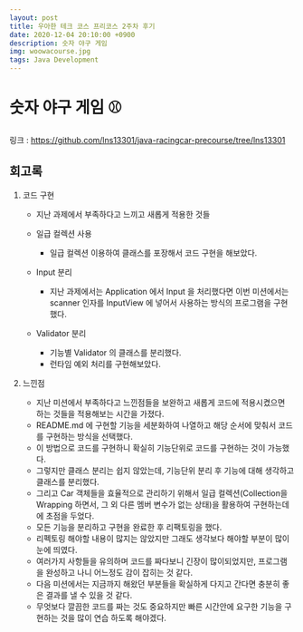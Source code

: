 ```yaml
---
layout: post
title: 우아한 테크 코스 프리코스 2주차 후기
date: 2020-12-04 20:10:00 +0900
description: 숫자 야구 게임
img: woowacourse.jpg
tags: Java Development
---
```


# 숫자 야구 게임 ⚾
링크 : https://github.com/lns13301/java-racingcar-precourse/tree/lns13301

## 회고록

1. 코드 구현
	
	- 지난 과제에서 부족하다고 느끼고 새롭게 적용한 것들

	- 일급 컬렉션 사용
		- 일급 컬렉션 이용하여 클래스를 포장해서 코드 구현을 해보았다.
		
	- Input 분리
		- 지난 과제에서는 Application 에서 Input 을 처리했다면 이번 미션에서는 scanner 인자를 InputView 에 넣어서 사용하는 방식의 프로그램을 구현했다.
	
	- Validator 분리
		- 기능별 Validator 의 클래스를 분리했다.
		- 런타임 예외 처리를 구현해보았다.

2. 느낀점

	- 지난 미션에서 부족하다고 느낀점들을 보완하고 새롭게 코드에 적용시켰으면 하는 것들을 적용해보는 시간을 가졌다.
	- README.md 에 구현할 기능을 세분화하여 나열하고 해당 순서에 맞춰서 코드를 구현하는 방식을 선택했다.
	- 이 방법으로 코드를 구현하니 확실히 기능단위로 코드를 구현하는 것이 가능했다.
	- 그렇지만 클래스 분리는 쉽지 않았는데, 기능단위 분리 후 기능에 대해 생각하고 클래스를 분리했다.
	- 그리고 Car 객체들을 효율적으로 관리하기 위해서 일급 컬렉션(Collection을 Wrapping 하면서, 그 외 다른 멤버 변수가 없는 상태)을 활용하여 구현하는데에 초점을 두었다.
	- 모든 기능을 분리하고 구현을 완료한 후 리팩토링을 했다.
	- 리펙토링 해야할 내용이 많지는 않았지만 그래도 생각보다 해야할 부분이 많이 눈에 띄였다.
	- 여러가지 사항들을 유의하며 코드를 짜다보니 긴장이 많이되었지만, 프로그램을 완성하고 나니 어느정도 감이 잡히는 것 같다.
	- 다음 미션에서는 지금까지 해왔던 부분들을 확실하게 다지고 간다면 충분히 좋은 결과를 낼 수 있을 것 같다.
	- 무엇보다 깔끔한 코드를 짜는 것도 중요하지만 빠른 시간안에 요구한 기능을 구현하는 것을 많이 연습 하도록 해야겠다.
